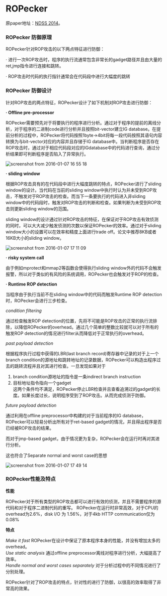 # ROPecker

原paper地址：[NDSS 2014](http://www.internetsociety.org/doc/ropecker-generic-and-practical-approach-defending-against-rop-attacks)。

### ROPecker 防御原理

ROPecker针对ROP攻击的以下两点特征进行防御：

· 进行一次ROP攻击时，程序的执行流通常包含非常长的gadget路径并且由大量的ret,jmp指令进行连接和跳转。

· ROP攻击时代码的执行指针通常会在代码段中进行大幅度的跳转

### ROPecker 防御设计

针对ROP攻击的两点特征，ROPecker设计了如下机制对ROP攻击进行防御：

**· Offline pre-processor**

ROPecker需要预先对于将要执行的程序进行分析。通过对于程序的提前的离线分析，对于程序的二进制code进行分析并且按照bit-vector建立IG database。在提前分析的过程中，ROPecker将代码按照1byte->4bit将每一段代码按照其语句内容转换为与bit-vector对应的内容并且存储于IG database中。当判断程序是否存在ROP攻击时，通过对于相应代码段对应的IGdatabase中的代码进行查询，通过分析结果即可判断程序是否陷入了异常执行。

![screenshot from 2016-01-07 16 55 18](https://cloud.githubusercontent.com/assets/7068001/12166254/9479ff00-b55f-11e5-8922-f566da659cbd.png)

**· sliding window**

根据ROP攻击具有的在代码段中进行大幅度跳转的特点，ROPecker进行了sliding window的设计。当代码在当前的sliding window中执行时认为并未受到ROP攻击，不触发对于ROP攻击的检查。而当下一条要执行的代码进入非sliding window中的代码段时，触发对ROP攻击的判断和检查。如果判断为未受到ROP攻击则更新sliding window的范围。

sliding window的设计通过针对ROP攻击的特征，在保证对于ROP攻击有效侦测的同时，可以大大减少触发侦测的次数以保证ROPecker的效率。通过对于sliding window大小的设置可以在效率和精度上面进行trade off。论文中推荐8KB或者16KB大小的sliding window。

![screenshot from 2016-01-07 17 11 09](https://cloud.githubusercontent.com/assets/7068001/12166552/b20bc826-b561-11e5-844b-6f0c03b41992.png)

**· risky system call**

由于例如mprotect和mmap2等函数会使得执行sliding window外的代码不会触发报警，所以对于类似的有风险的系统调用，ROPecker也会触发对于ROP的检查。

**· Runtime ROP detection**

当程序由于执行当前不在sliding window中的代码而触发Runtime ROP detection时，ROPecker会进行三步检查。

*condition filtering*

 通过检查触发ROP detection的位置，先将不可能是ROP攻击的正常的执行流排除，以降低ROPecker的overhead。通过几个简单的整数比较就可以对于所有的触发ROP detection的情况进行filter从而降低对于正常执行的overhead。
 
*past payload detection*

根据程序执行过程中获得的LBR(last branch record)寄存器中记录的对于上一个branch condition的源地址和跳转地址的记录数据，ROPecker可以构造出程序过去的跳转流程并且对其进行检查。一旦发现如果对于<br />
1. branch condition源地址的指令是一条indirect branch instruction<br />
2. 目标地址指令指向一个gadget<br />
这两个条件均不满足，ROPecker停止LBR检查并且查看追溯过的gadget的长度。如果长度过长，说明程序受到了ROP攻击。从而完成侦测于防御。

*future payload detection*

通过利用在offline preprocessor中构建的对于当前程序的IG database，ROPecker可以轻易分析出所有对于ret-based gadget的情况，并且得出程序是否已经被ROP攻击的结果。

而对于jmp-based gadget，由于情况更为复杂，ROPecker会在运行时再对其进行分析。

这也符合了Separate normal and worst case的思想


![screenshot from 2016-01-07 17 49 14](https://cloud.githubusercontent.com/assets/7068001/12167412/fd4ffa32-b566-11e5-811e-43aa57149ef8.png)

### ROPecker性能及特点

**性能**

ROPecker对于所有类型的ROP攻击都可以进行有效的侦测，并且不需要程序的源代码和对于程序二进制代码的重写。
ROPecker在运行时非常高效，对于CPU的overhead为2.6%，disk I/O 为 1.56%，对于4kb HTTP communication仅为0.08%

**特点**

*Make it fast* ROPecker在设计中保证了原本程序本身的性能，并没有增加太多的overhead。<br />
*Use static analysis* 通过offline preprocessor离线对程序进行分析，大幅提高了效率。<br />
*Handle normal and worst cases separately* 对于分析过程中的不同情况进行了分别处理。<br />

ROPecker针对了ROP攻击的特点，针对性的进行了防御，以很高的效率取得了非常高的效果。


